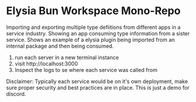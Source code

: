 # Elysia Bun Workspace Mono-Repo

Importing and exporting multiple type defiitions from different apps in a service industry.
Showing an app consuming type information from a sister service.
Shows an example of a elysia plugin being imported from an internal package and then being consumed. 


1. run each server in a new terminal instance
2. visit http://localhost:3000
3. Inspect the logs to se where each service was called from

Disclaimer: Typically each service would be on it's own deployment, make sure proper security and best practices are in place. This is just a demo for discord. 


